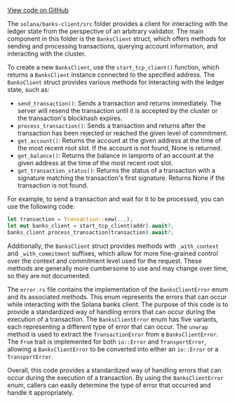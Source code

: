 [View code on GitHub](https://github.com/solana-labs/solana/tree/master/na/banks-client/src)

The `solana/banks-client/src` folder provides a client for interacting with the ledger state from the perspective of an arbitrary validator. The main component in this folder is the `BanksClient` struct, which offers methods for sending and processing transactions, querying account information, and interacting with the cluster.

To create a new `BanksClient`, use the `start_tcp_client()` function, which returns a `BanksClient` instance connected to the specified address. The `BanksClient` struct provides various methods for interacting with the ledger state, such as:

- `send_transaction()`: Sends a transaction and returns immediately. The server will resend the transaction until it is accepted by the cluster or the transaction's blockhash expires.
- `process_transaction()`: Sends a transaction and returns after the transaction has been rejected or reached the given level of commitment.
- `get_account()`: Returns the account at the given address at the time of the most recent root slot. If the account is not found, None is returned.
- `get_balance()`: Returns the balance in lamports of an account at the given address at the time of the most recent root slot.
- `get_transaction_status()`: Returns the status of a transaction with a signature matching the transaction's first signature. Returns None if the transaction is not found.

For example, to send a transaction and wait for it to be processed, you can use the following code:

```rust
let transaction = Transaction::new(...);
let mut banks_client = start_tcp_client(addr).await?;
banks_client.process_transaction(transaction).await?;
```

Additionally, the `BanksClient` struct provides methods with `_with_context` and `_with_commitment` suffixes, which allow for more fine-grained control over the context and commitment level used for the request. These methods are generally more cumbersome to use and may change over time, so they are not documented.

The `error.rs` file contains the implementation of the `BanksClientError` enum and its associated methods. This enum represents the errors that can occur while interacting with the Solana banks client. The purpose of this code is to provide a standardized way of handling errors that can occur during the execution of a transaction. The `BanksClientError` enum has five variants, each representing a different type of error that can occur. The `unwrap` method is used to extract the `TransactionError` from a `BanksClientError`. The `From` trait is implemented for both `io::Error` and `TransportError`, allowing a `BanksClientError` to be converted into either an `io::Error` or a `TransportError`.

Overall, this code provides a standardized way of handling errors that can occur during the execution of a transaction. By using the `BanksClientError` enum, callers can easily determine the type of error that occurred and handle it appropriately.
